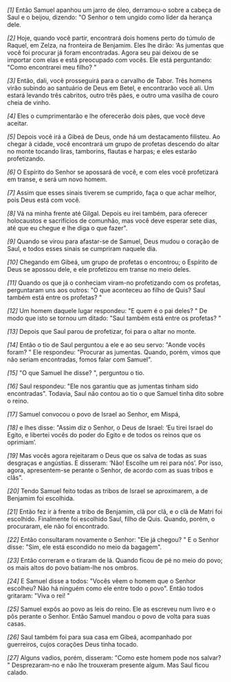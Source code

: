 *[1]* Então Samuel apanhou um jarro de óleo, derramou-o sobre a cabeça de Saul e o beijou, dizendo: "O Senhor o tem ungido como líder da herança dele.

*[2]* Hoje, quando você partir, encontrará dois homens perto do túmulo de Raquel, em Zelza, na fronteira de Benjamim. Eles lhe dirão: ‘As jumentas que você foi procurar já foram encontradas. Agora seu pai deixou de se importar com elas e está preocupado com vocês. Ele está perguntando: "Como encontrarei meu filho? "

*[3]* Então, dali, você prosseguirá para o carvalho de Tabor. Três homens virão subindo ao santuário de Deus em Betel, e encontrarão você ali. Um estará levando três cabritos, outro três pães, e outro uma vasilha de couro cheia de vinho.

*[4]* Eles o cumprimentarão e lhe oferecerão dois pães, que você deve aceitar.

*[5]* Depois você irá a Gibeá de Deus, onde há um destacamento filisteu. Ao chegar à cidade, você encontrará um grupo de profetas descendo do altar no monte tocando liras, tamborins, flautas e harpas; e eles estarão profetizando.

*[6]* O Espírito do Senhor se apossará de você, e com eles você profetizará em transe, e será um novo homem.

*[7]* Assim que esses sinais tiverem se cumprido, faça o que achar melhor, pois Deus está com você.

*[8]* Vá na minha frente até Gilgal. Depois eu irei também, para oferecer holocaustos e sacrifícios de comunhão, mas você deve esperar sete dias, até que eu chegue e lhe diga o que fazer".

*[9]* Quando se virou para afastar-se de Samuel, Deus mudou o coração de Saul, e todos esses sinais se cumpriram naquele dia.

*[10]* Chegando em Gibeá, um grupo de profetas o encontrou; o Espírito de Deus se apossou dele, e ele profetizou em transe no meio deles.

*[11]* Quando os que já o conheciam viram-no profetizando com os profetas, perguntaram uns aos outros: "O que aconteceu ao filho de Quis? Saul também está entre os profetas? "

*[12]* Um homem daquele lugar respondeu: "E quem é o pai deles? " De modo que isto se tornou um ditado: "Saul também está entre os profetas? "

*[13]* Depois que Saul parou de profetizar, foi para o altar no monte.

*[14]* Então o tio de Saul perguntou a ele e ao seu servo: "Aonde vocês foram? " Ele respondeu: "Procurar as jumentas. Quando, porém, vimos que não seriam encontradas, fomos falar com Samuel".

*[15]* "O que Samuel lhe disse? ", perguntou o tio.

*[16]* Saul respondeu: "Ele nos garantiu que as jumentas tinham sido encontradas". Todavia, Saul não contou ao tio o que Samuel tinha dito sobre o reino.

*[17]* Samuel convocou o povo de Israel ao Senhor, em Mispá,

*[18]* e lhes disse: "Assim diz o Senhor, o Deus de Israel: ‘Eu tirei Israel do Egito, e libertei vocês do poder do Egito e de todos os reinos que os oprimiam’.

*[19]* Mas vocês agora rejeitaram o Deus que os salva de todas as suas desgraças e angústias. E disseram: ‘Não! Escolhe um rei para nós’. Por isso, agora, apresentem-se perante o Senhor, de acordo com as suas tribos e clãs".

*[20]* Tendo Samuel feito todas as tribos de Israel se aproximarem, a de Benjamim foi escolhida.

*[21]* Então fez ir à frente a tribo de Benjamim, clã por clã, e o clã de Matri foi escolhido. Finalmente foi escolhido Saul, filho de Quis. Quando, porém, o procuraram, ele não foi encontrado.

*[22]* Então consultaram novamente o Senhor: "Ele já chegou? " E o Senhor disse: "Sim, ele está escondido no meio da bagagem".

*[23]* Então correram e o tiraram de lá. Quando ficou de pé no meio do povo; os mais altos do povo batiam-lhe nos ombros.

*[24]* E Samuel disse a todos: "Vocês vêem o homem que o Senhor escolheu? Não há ninguém como ele entre todo o povo". Então todos gritaram: "Viva o rei! "

*[25]* Samuel expôs ao povo as leis do reino. Ele as escreveu num livro e o pôs perante o Senhor. Então Samuel mandou o povo de volta para suas casas.

*[26]* Saul também foi para sua casa em Gibeá, acompanhado por guerreiros, cujos corações Deus tinha tocado.

*[27]* Alguns vadios, porém, disseram: "Como este homem pode nos salvar? " Desprezaram-no e não lhe trouxeram presente algum. Mas Saul ficou calado.

